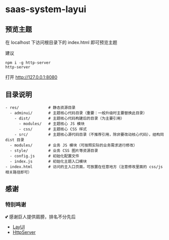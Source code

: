 # saas-system-layui

## 预览主题
在 localhost 下访问根目录下的 index.html 即可预览主题

建议
```shell
npm i -g http-server
http-server
```
打开 http://127.0.0.1:8080


## 目录说明

```
- res/             # 静态资源目录
  - adminui/       # 主题核心代码目录（重要：一般升级时主要替换此目录）
    - dist/        # 主题核心代码构建后的目录（为主要引用）
      - modules/   # 主题核心 JS 模块
      - css/       # 主题核心 CSS 样式
    - src/         # 主题核心源代码目录（不推荐引用，除非要改动核心代码），结构同 dist 目录
  - modules/       # 业务 JS 模块（可按照实际的业务需求进行修改）
  - style/         # 业务 CSS 图片等资源目录
  - config.js      # 初始化配置文件
  - index.js       # 初始化主题入口模块
- index.html       # 访问的主入口页面，可放置在任意地方（注意修改里面的 css/js 相关路径即可） 
```

## 感谢
### 特别鸣谢
💕 感谢巨人提供肩膀，排名不分先后
- [LayUI](https://layui.dev/)
- [HttpServer](https://www.npmjs.com/package/http-server)